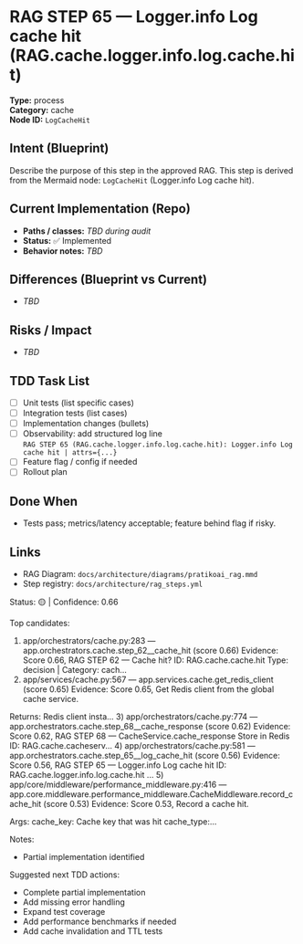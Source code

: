 # RAG STEP 65 — Logger.info Log cache hit (RAG.cache.logger.info.log.cache.hit)

**Type:** process  
**Category:** cache  
**Node ID:** `LogCacheHit`

## Intent (Blueprint)
Describe the purpose of this step in the approved RAG. This step is derived from the Mermaid node: `LogCacheHit` (Logger.info Log cache hit).

## Current Implementation (Repo)
- **Paths / classes:** _TBD during audit_
- **Status:** ✅ Implemented
- **Behavior notes:** _TBD_

## Differences (Blueprint vs Current)
- _TBD_

## Risks / Impact
- _TBD_

## TDD Task List
- [ ] Unit tests (list specific cases)
- [ ] Integration tests (list cases)
- [ ] Implementation changes (bullets)
- [ ] Observability: add structured log line  
  `RAG STEP 65 (RAG.cache.logger.info.log.cache.hit): Logger.info Log cache hit | attrs={...}`
- [ ] Feature flag / config if needed
- [ ] Rollout plan

## Done When
- Tests pass; metrics/latency acceptable; feature behind flag if risky.

## Links
- RAG Diagram: `docs/architecture/diagrams/pratikoai_rag.mmd`
- Step registry: `docs/architecture/rag_steps.yml`


<!-- AUTO-AUDIT:BEGIN -->
Status: 🟡  |  Confidence: 0.66

Top candidates:
1) app/orchestrators/cache.py:283 — app.orchestrators.cache.step_62__cache_hit (score 0.66)
   Evidence: Score 0.66, RAG STEP 62 — Cache hit?
ID: RAG.cache.cache.hit
Type: decision | Category: cach...
2) app/services/cache.py:567 — app.services.cache.get_redis_client (score 0.65)
   Evidence: Score 0.65, Get Redis client from the global cache service.

Returns:
    Redis client insta...
3) app/orchestrators/cache.py:774 — app.orchestrators.cache.step_68__cache_response (score 0.62)
   Evidence: Score 0.62, RAG STEP 68 — CacheService.cache_response Store in Redis
ID: RAG.cache.cacheserv...
4) app/orchestrators/cache.py:581 — app.orchestrators.cache.step_65__log_cache_hit (score 0.56)
   Evidence: Score 0.56, RAG STEP 65 — Logger.info Log cache hit
ID: RAG.cache.logger.info.log.cache.hit
...
5) app/core/middleware/performance_middleware.py:416 — app.core.middleware.performance_middleware.CacheMiddleware.record_cache_hit (score 0.53)
   Evidence: Score 0.53, Record a cache hit.

Args:
    cache_key: Cache key that was hit
    cache_type:...

Notes:
- Partial implementation identified

Suggested next TDD actions:
- Complete partial implementation
- Add missing error handling
- Expand test coverage
- Add performance benchmarks if needed
- Add cache invalidation and TTL tests
<!-- AUTO-AUDIT:END -->
